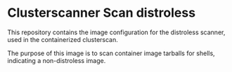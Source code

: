 # Clusterscanner Scan distroless

This repository contains the image configuration for the distroless scanner, used in the containerized clusterscan.

The purpose of this image is to scan container image tarballs for shells, indicating a non-distroless image.
